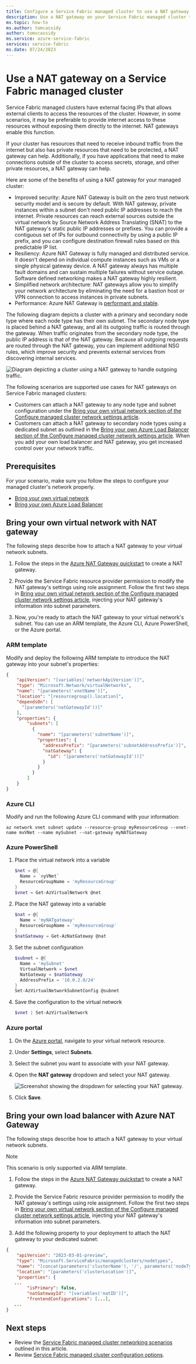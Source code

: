 ```yaml
---
title: Configure a Service Fabric managed cluster to use a NAT gateway
description: Use a NAT gateway on your Service Fabric managed cluster to provide internet access without exposing them directly to the internet.
ms.topic: how-to
ms.author: tomcassidy
author: tomvcassidy
ms.service: azure-service-fabric
services: service-fabric
ms.date: 07/24/2023
---
```


# Use a NAT gateway on a Service Fabric managed cluster

Service Fabric managed clusters have external facing IPs that allows external clients to access the resources of the cluster. However, in some scenarios, it may be preferable to provide internet access to these resources without exposing them directly to the internet. NAT gateways enable this function.

If your cluster has resources that need to receive inbound traffic from the internet but also has private resources that need to be protected, a NAT gateway can help. Additionally, if you have applications that need to make connections outside of the cluster to access secrets, storage, and other private resources, a NAT gateway can help.

Here are some of the benefits of using a NAT gateway for your managed cluster:
* Improved security: Azure NAT Gateway is built on the zero trust network security model and is secure by default. With NAT gateway, private instances within a subnet don't need public IP addresses to reach the internet. Private resources can reach external sources outside the virtual network by Source Network Address Translating (SNAT) to the NAT gateway's static public IP addresses or prefixes. You can provide a contiguous set of IPs for outbound connectivity by using a public IP prefix, and you can configure destination firewall rules based on this predictable IP list.
* Resiliency: Azure NAT Gateway is fully managed and distributed service. It doesn't depend on individual compute instances such as VMs or a single physical gateway device. A NAT gateway always has multiple fault domains and can sustain multiple failures without service outage. Software defined networking makes a NAT gateway highly resilient.
* Simplified network architecture: NAT gateways allow you to simplify your network architecture by eliminating the need for a bastion host or VPN connection to access instances in private subnets. 
* Performance: Azure NAT Gateway is [performant and stable](../nat-gateway/nat-gateway-resource.md#performance).

The following diagram depicts a cluster with a primary and secondary node type where each node type has their own subnet. The secondary node type is placed behind a NAT gateway, and all its outgoing traffic is routed through the gateway. When traffic originates from the secondary node type, the public IP address is that of the NAT gateway. Because all outgoing requests are routed through the NAT gateway, you can implement additional NSG rules, which improve security and prevents external services from discovering internal services.

![Diagram depicting a cluster using a NAT gateway to handle outgoing traffic.](media/how-to-managed-cluster-nat-gateway/nat-gateway-scenario-diagram.png)

The following scenarios are supported use cases for NAT gateways on Service Fabric managed clusters:
* Customers can attach a NAT gateway to any node type and subnet configuration under the [Bring your own virtual network section of the Configure managed cluster network settings article](how-to-managed-cluster-networking.md#bring-your-own-virtual-network).
* Customers can attach a NAT gateway to secondary node types using a dedicated subnet as outlined in the [Bring your own Azure Load Balancer section of the Configure managed cluster network settings article](how-to-managed-cluster-networking.md#bring-your-own-azure-load-balancer). When you add your own load balancer and NAT gateway, you get increased control over your network traffic.

## Prerequisites

For your scenario, make sure you follow the steps to configure your managed cluster's network properly.

* [Bring your own virtual network](how-to-managed-cluster-networking.md#bring-your-own-virtual-network)
* [Bring your own Azure Load Balancer](how-to-managed-cluster-networking.md#bring-your-own-azure-load-balancer)


## Bring your own virtual network with NAT gateway

The following steps describe how to attach a NAT gateway to your virtual network subnets.

1. Follow the steps in the [Azure NAT Gateway quickstart](../nat-gateway/quickstart-create-nat-gateway-portal.md) to create a NAT gateway.

1. Provide the Service Fabric resource provider permission to modify the NAT gateway's settings using role assignment. Follow the first two steps in [Bring your own virtual network section of the Configure managed cluster network settings article](how-to-managed-cluster-networking.md#bring-your-own-virtual-network), injecting your NAT gateway's information into subnet parameters.

1. Now, you're ready to attach the NAT gateway to your virtual network's subnet. You can use an ARM template, the Azure CLI, Azure PowerShell, or the Azure portal.

### ARM template 
 
Modify and deploy the following ARM template to introduce the NAT gateway into your subnet's properties:

```json
{ 
    "apiVersion": "[variables('networkApiVersion')]", 
    "type": "Microsoft.Network/virtualNetworks", 
    "name": "[parameters('vnetName')]", 
    "location": "[resourcegroup().location]", 
    "dependsOn": [ 
      "[parameters('natGatewayId'))]" 
    ], 
    "properties": { 
        "subnets": [ 
          { 
            "name": "[parameters('subnetName')]", 
            "properties": { 
              "addressPrefix": "[parameters('subnetAddressPrefix')]", 
              "natGateway": { 
                "id": "[parameters('natGatewayId'))]" 
              } 
            } 
          } 
        ] 
    } 
} 
```

### Azure CLI

Modify and run the following Azure CLI command with your information:

```azurecli
az network vnet subnet update --resource-group myResourceGroup --vnet-name mvVNet --name mySubnet --nat-gateway myNATGateway
```

### Azure PowerShell

1. Place the virtual network into a variable

    ```powershell
    $net = @{
      Name = `myVNet`
      ResourceGroupName = 'myResourceGroup'
    }
    $vnet = Get-AzVirtualNetwork @net
    ```

1. Place the NAT gateway into a variable

    ```powershell
    $nat = @{
      Name = 'myNATgateway'  
      ResourceGroupName = 'myResourceGroup'
    } 
    $natGateway = Get-AzNatGateway @nat 
    ```

1. Set the subnet configuration

    ```powershell
    $subnet = @{  
      Name = 'mySubnet' 
      VirtualNetwork = $vnet 
      NatGateway = $natGateway 
      AddressPrefix = '10.0.2.0/24'  
    } 
    Set-AzVirtualNetworkSubnetConfig @subnet
    ```

1. Save the configuration to the virtual network

    ```powershell
    $vnet | Set-AzVirtualNetwork
    ```

### Azure portal

1. On the [Azure portal](https://portal.azure.com), navigate to your virtual network resource.

1. Under **Settings**, select **Subnets**.

1. Select the subnet you want to associate with your NAT gateway.

1. Open the **NAT gateway** dropdown and select your NAT gateway.

    ![Screenshot showing the dropdown for selecting your NAT gateway.](media/how-to-managed-cluster-nat-gateway/attach-nat-gateway-portal.png)

1. Click **Save**.

## Bring your own load balancer with Azure NAT Gateway

The following steps describe how to attach a NAT gateway to your virtual network subnets.

> [!NOTE]
> This scenario is only supported via ARM template.

1. Follow the steps in the [Azure NAT Gateway quickstart](../nat-gateway/quickstart-create-nat-gateway-portal.md) to create a NAT gateway.

1. Provide the Service Fabric resource provider permission to modify the NAT gateway's settings using role assignment. Follow the first two steps in [Bring your own virtual network section of the Configure managed cluster network settings article](how-to-managed-cluster-networking.md#bring-your-own-virtual-network), injecting your NAT gateway's information into subnet parameters.

1. Add the following property to your deployment to attach the NAT gateway to your dedicated subnet:

```json
{ 
    "apiVersion": "2023-03-01-preview", 
    "type": "Microsoft.ServiceFabric/managedclusters/nodetypes", 
    "name": "[concat(parameters('clusterName'), '/', parameters('nodeTypeName'))]", 
    "location": "[parameters('clusterLocation')]", 
    "properties": { 
   ... 
        "isPrimary": false, 
        "natGatewayId": "[variables('natID')]", 
        "frontendConfigurations": [...], 
   ... 
} 
```

## Next steps

* Review the [Service Fabric managed cluster networking scenarios](how-to-managed-cluster-networking.md) outlined in this article.
* Review [Service Fabric managed cluster configuration options](how-to-managed-cluster-configuration.md).

